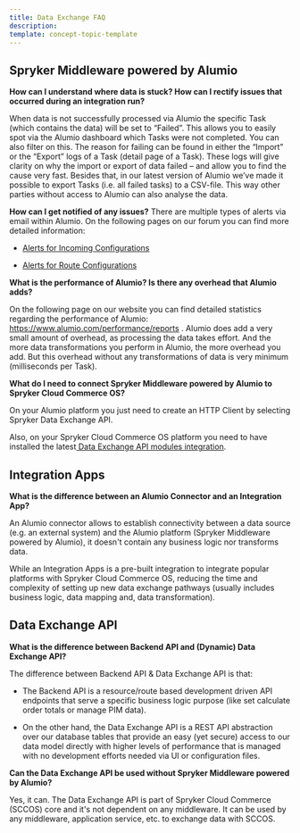 ```yaml
---
title: Data Exchange FAQ
description: 
template: concept-topic-template
---
```

## Spryker Middleware powered by Alumio

**How can I understand where data is stuck? How can I rectify issues that occurred during an integration run?**

When data is not successfully processed via Alumio the specific Task (which contains the data) will be set to “Failed”. This allows you to easily spot via the Alumio dashboard which Tasks were not completed. You can also filter on this. The reason for failing can be found in either the “Import” or the “Export” logs of a Task (detail page of a Task). These logs will give clarity on why the import or export of data failed – and allow you to find the cause very fast. Besides that, in our latest version of Alumio we’ve made it possible to export Tasks (i.e. all failed tasks) to a CSV-file. This way other parties without access to Alumio can also analyse the data.

**How can I get notified of any issues?**
There are multiple types of alerts via email within Alumio. On the following pages on our forum you can find more detailed information:

- [Alerts for Incoming Configurations](https://forum.alumio.com/t/alerts-for-incoming-configurations/355) 


- [Alerts for Route Configurations](https://forum.alumio.com/t/alerts-for-route-configurations/357) 

**What is the performance of Alumio? Is there any overhead that Alumio adds?**

On the following page on our website you can find detailed statistics regarding the performance of Alumio: https://www.alumio.com/performance/reports . Alumio does add a very small amount of overhead, as processing the data takes effort. And the more data transformations you perform in Alumio, the more overhead you add. But this overhead without any transformations of data is very minimum (milliseconds per Task).

**What do I need to connect Spryker Middleware powered by Alumio to Spryker Cloud Commerce OS?**

On  your Alumio platform you just need to create an HTTP Client by selecting Spryker Data Exchange API. 

Also, on your Spryker Cloud Commerce OS platform you need to have installed the latest[ Data Exchange API modules integration](https://docs.spryker.com/docs/scos/dev/feature-integration-guides/202307.0/glue-api/dynamic-data-api/data-exchange-api-integration.html).
 
 ## Integration Apps
 
 **What is the difference between an Alumio Connector and an Integration App?**

An Alumio connector allows to establish connectivity between a data source (e.g. an external system) and the Alumio platform (Spryker Middleware powered by Alumio), it doesn't contain any business logic nor transforms data.

While an Integration Apps is a pre-built integration to integrate popular platforms with Spryker Cloud Commerce OS, reducing the time and complexity of setting up new data exchange pathways (usually includes business logic, data mapping and, data transformation).


## Data Exchange API

**What is the difference between Backend API and (Dynamic) Data Exchange API?**

The difference between Backend API & Data Exchange API is that:

- The Backend API is a resource/route based development driven API endpoints that serve a specific business logic purpose (like set calculate order totals or manage PIM data). 


- On the other hand, the Data Exchange API is a REST API abstraction over our database tables that provide an easy (yet secure) access to our data model directly with higher levels of performance that is managed with no development efforts needed via UI or configuration files.



**Can the Data Exchange API be used without Spryker Middleware powered by Alumio?**

Yes, it can. The Data Exchange API is part of Spryker Cloud Commerce (SCCOS) core and it's not dependent on any middleware. It can be used by any middleware, application service, etc. to exchange data with SCCOS.
